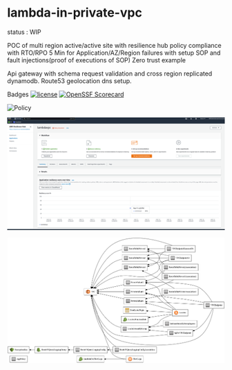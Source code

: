# lambda-in-private-vpc

status : WIP

POC of multi region active/active site with resilience hub policy compliance with RTO/RPO 5 Min for Application/AZ/Region failures with setup SOP and fault injections(proof of executions of SOP)
Zero trust example

Api gateway with schema request validation and cross region replicated dynamodb. Route53 geolocation  dns setup.

Badges
[![license](https://img.shields.io/github/license/Hack23/lambda-in-private-vpc.svg)]([https://github.com/Hack23/lambda-in-private-vpc](https://github.com/Hack23/lambda-in-private-vpc)/raw/master/LICENSE.md)
[![OpenSSF Scorecard](https://api.securityscorecards.dev/projects/github.com/Hack23/lambda-in-private-vpc/badge)](https://api.securityscorecards.dev/projects/github.com/Hack23/lambda-in-private-vpc)

![Policy](https://github.com/Hack23/lambda-in-private-vpc/raw/main/ResiliencyHub-Policy.png)

![App](https://github.com/Hack23/lambda-in-private-vpc/raw/main/ResiliencyHub-App.png)

![Infrastructure](https://github.com/Hack23/lambda-in-private-vpc/raw/main/template.png)

